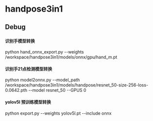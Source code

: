 # handpose3in1

## Debug


### 

#### 识别手模型转换
python hand_onnx_export.py --weights /workspace/handpose3in1/models/onnx/gpu/hand_m.pt


#### 识别手21点检测模型转换

python model2onnx.py --model_path /workspace/handpose3in1/models/handpose/resnet_50-size-256-loss-0.0642.pth --model resnet_50  --GPUS 0


#### yolov5l 预训练模型转换

python  export.py --weights yolov5l.pt --include onnx 

